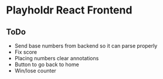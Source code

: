 # Playholdr React Frontend

## ToDo

- Send base numbers from backend so it can parse properly
- Fix score
- Placing numbers clear annotations
- Button to go back to home
- Win/lose counter
